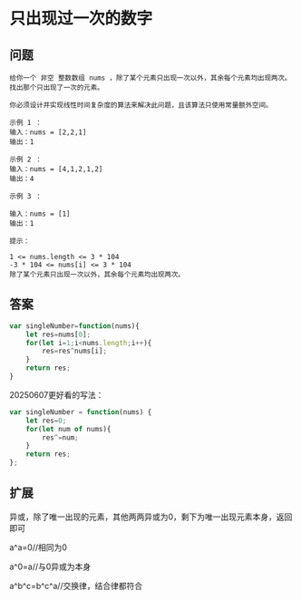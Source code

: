 # 只出现过一次的数字
## 问题
```
给你一个 非空 整数数组 nums ，除了某个元素只出现一次以外，其余每个元素均出现两次。找出那个只出现了一次的元素。

你必须设计并实现线性时间复杂度的算法来解决此问题，且该算法只使用常量额外空间。

示例 1 ：
输入：nums = [2,2,1]
输出：1

示例 2 ：
输入：nums = [4,1,2,1,2]
输出：4

示例 3 ：

输入：nums = [1]
输出：1

提示：

1 <= nums.length <= 3 * 104
-3 * 104 <= nums[i] <= 3 * 104
除了某个元素只出现一次以外，其余每个元素均出现两次。
```
## 答案
```js
var singleNumber=function(nums){
    let res=nums[0];
    for(let i=1;i<nums.length;i++){
        res=res^nums[i];
    }
    return res;
}

```

20250607更好看的写法：

```js
var singleNumber = function(nums) {
    let res=0;
    for(let num of nums){
        res^=num;
    }
    return res;
};
```
## 扩展

异或，除了唯一出现的元素，其他两两异或为0，剩下为唯一出现元素本身，返回即可

a^a=0//相同为0

a^0=a//与0异或为本身

a^b^c=b^c^a//交换律，结合律都符合